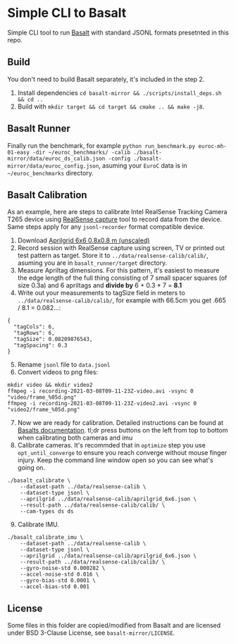 # Simple CLI to Basalt

Simple CLI tool to run [Basalt](https://vision.in.tum.de/research/vslam/basalt) with standard JSONL formats presetnted in this repo.

## Build

You don't need to build Basalt separately, it's included in the step 2.

1. Install dependencies `cd basalt-mirror && ./scripts/install_deps.sh && cd ..`
2. Build with `mkdir target && cd target && cmake .. && make -j8`.

## Basalt Runner

Finally run the benchmark, for example `python run_benchmark.py euroc-mh-01-easy -dir ~/euroc_benchmarks/ -calib ./basalt-mirror/data/euroc_ds_calib.json -config ./basalt-mirror/data/euroc_config.json`, asuming your `EuroC` data is in `~/euroc_benchmarks` directory.

## Basalt Calibration

As an example, here are steps to calibrate Intel RealSense Tracking Camera T265 device using [RealSense capture](https://github.com/AaltoVision/realsense-capture) tool to record data from the device. Same steps apply for any `jsonl-recorder` format compatible device.

1. Download [Aprilgrid 6x6 0.8x0.8 m (unscaled)](https://github.com/ethz-asl/kalibr/wiki/downloads)
2. Record session with RealSense capture using screen, TV or printed out test pattern as target. Store it to `../data/realsense-calib/calib/`, asuming you are in `basalt_runner/target` directory.
3. Measure Apriltag dimensions. For this pattern, it's easiest to measure the edge length of the full thing consisting of 7 small spacer squares (of size 0.3a) and 6 apriltags and **divide by** 6 + 0.3 * 7 = **8.1**
4. Write out your measurements to tagSize field in meters to `../data/realsense-calib/calib/`, for example with 66.5cm you get .665 / 8.1 = 0.082...:
```
{
  "tagCols": 6,
  "tagRows": 6,
  "tagSize": 0.08209876543,
  "tagSpacing": 0.3
}
```
5. Rename `jsonl` file to `data.jsonl`
6. Convert videos to png files:
```
mkdir video && mkdir video2
ffmpeg -i recording-2021-03-08T09-11-23Z-video.avi -vsync 0 "video/frame_%05d.png"
ffmpeg -i recording-2021-03-08T09-11-23Z-video2.avi -vsync 0 "video2/frame_%05d.png"
```
7. Now we are ready for calibration. Detailed instructions can be found at [Basalts documentation](https://gitlab.com/VladyslavUsenko/basalt/-/blob/master/doc/Calibration.md). tl;dr press buttons on the left from top to bottom when calibrating both cameras and imu
8. Calibrate cameras. It's recommded that in `optimize` step you use `opt_until_converge` to ensure you reach converge without mouse finger injury. Keep the command line window open so you can see what's going on.
```
./basalt_calibrate \
	--dataset-path ../data/realsense-calib \
	--dataset-type jsonl \
	--aprilgrid ../data/realsense-calib/aprilgrid_6x6.json \
	--result-path ../data/realsense-calib/calib/ \
	--cam-types ds ds
```
9. Calibrate IMU.
```
./basalt_calibrate_imu \
	--dataset-path ../data/realsense-calib \
	--dataset-type jsonl \
	--aprilgrid ../data/realsense-calib/aprilgrid_6x6.json \
	--result-path ../data/realsense-calib/calib/ \
	--gyro-noise-std 0.000282 \
	--accel-noise-std 0.016 \
	--gyro-bias-std 0.0001 \
	--accel-bias-std 0.001
```

## License

Some files in this folder are copied/modified from Basalt and are licensed under BSD 3-Clause License, see `basalt-mirror/LICENSE`.
